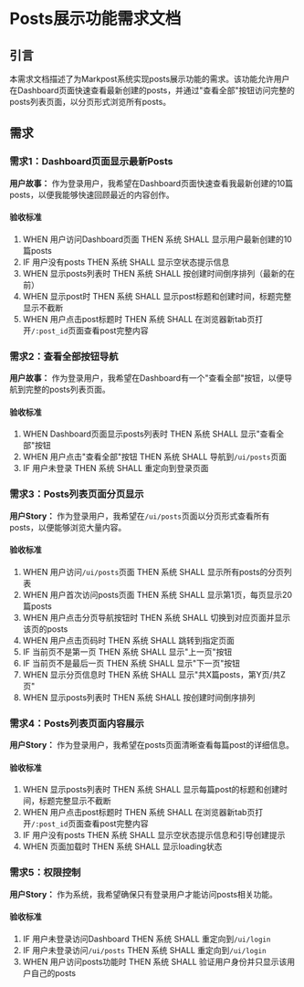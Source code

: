 # Posts展示功能需求文档

## 引言

本需求文档描述了为Markpost系统实现posts展示功能的需求。该功能允许用户在Dashboard页面快速查看最新创建的posts，并通过"查看全部"按钮访问完整的posts列表页面，以分页形式浏览所有posts。

## 需求

### 需求1：Dashboard页面显示最新Posts

**用户故事：** 作为登录用户，我希望在Dashboard页面快速查看我最新创建的10篇posts，以便我能够快速回顾最近的内容创作。

#### 验收标准

1. WHEN 用户访问Dashboard页面 THEN 系统 SHALL 显示用户最新创建的10篇posts
2. IF 用户没有posts THEN 系统 SHALL 显示空状态提示信息
3. WHEN 显示posts列表时 THEN 系统 SHALL 按创建时间倒序排列（最新的在前）
4. WHEN 显示post时 THEN 系统 SHALL 显示post标题和创建时间，标题完整显示不截断
5. WHEN 用户点击post标题时 THEN 系统 SHALL 在浏览器新tab页打开`/:post_id`页面查看post完整内容

### 需求2：查看全部按钮导航

**用户故事：** 作为登录用户，我希望在Dashboard有一个"查看全部"按钮，以便导航到完整的posts列表页面。

#### 验收标准

1. WHEN Dashboard页面显示posts列表时 THEN 系统 SHALL 显示"查看全部"按钮
2. WHEN 用户点击"查看全部"按钮 THEN 系统 SHALL 导航到`/ui/posts`页面
3. IF 用户未登录 THEN 系统 SHALL 重定向到登录页面

### 需求3：Posts列表页面分页显示

**用户Story：** 作为登录用户，我希望在`/ui/posts`页面以分页形式查看所有posts，以便能够浏览大量内容。

#### 验收标准

1. WHEN 用户访问`/ui/posts`页面 THEN 系统 SHALL 显示所有posts的分页列表
2. WHEN 用户首次访问posts页面 THEN 系统 SHALL 显示第1页，每页显示20篇posts
3. WHEN 用户点击分页导航按钮时 THEN 系统 SHALL 切换到对应页面并显示该页的posts
4. WHEN 用户点击页码时 THEN 系统 SHALL 跳转到指定页面
5. IF 当前页不是第一页 THEN 系统 SHALL 显示"上一页"按钮
6. IF 当前页不是最后一页 THEN 系统 SHALL 显示"下一页"按钮
7. WHEN 显示分页信息时 THEN 系统 SHALL 显示"共X篇posts，第Y页/共Z页"
8. WHEN 显示posts列表时 THEN 系统 SHALL 按创建时间倒序排列

### 需求4：Posts列表页面内容展示

**用户Story：** 作为登录用户，我希望在posts页面清晰查看每篇post的详细信息。

#### 验收标准

1. WHEN 显示posts列表时 THEN 系统 SHALL 显示每篇post的标题和创建时间，标题完整显示不截断
2. WHEN 用户点击post标题时 THEN 系统 SHALL 在浏览器新tab页打开`/:post_id`页面查看post完整内容
3. IF 用户没有posts THEN 系统 SHALL 显示空状态提示信息和引导创建提示
4. WHEN 页面加载时 THEN 系统 SHALL 显示loading状态

### 需求5：权限控制

**用户Story：** 作为系统，我希望确保只有登录用户才能访问posts相关功能。

#### 验收标准

1. IF 用户未登录访问Dashboard THEN 系统 SHALL 重定向到`/ui/login`
2. IF 用户未登录访问`/ui/posts` THEN 系统 SHALL 重定向到`/ui/login`
3. WHEN 用户访问posts功能时 THEN 系统 SHALL 验证用户身份并只显示该用户自己的posts